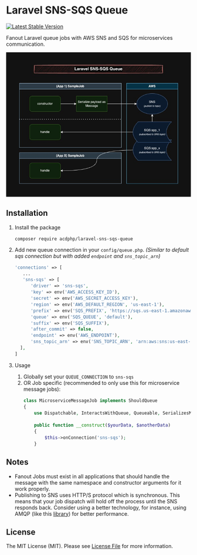 # Laravel SNS-SQS Queue
[![Latest Stable Version](https://poser.pugx.org/acdphp/laravel-sns-sqs-queue/v)](https://packagist.org/packages/acdphp/laravel-sns-sqs-queue)

Fanout Laravel queue jobs with AWS SNS and SQS for microservices communication.

![workflow](./.docs/workflow.jpg)

## Installation
1. Install the package
    ```shell
    composer require acdphp/laravel-sns-sqs-queue
    ```

2. Add new queue connection in your `config/queue.php`. *(Similar to default sqs connection but with added `endpoint` and `sns_topic_arn`)*
   ```php
   'connections' => [
      ...
      'sns-sqs' => [
         'driver' => 'sns-sqs',
         'key' => env('AWS_ACCESS_KEY_ID'),
         'secret' => env('AWS_SECRET_ACCESS_KEY'),
         'region' => env('AWS_DEFAULT_REGION', 'us-east-1'),
         'prefix' => env('SQS_PREFIX', 'https://sqs.us-east-1.amazonaws.com/your-account-id'),
         'queue' => env('SQS_QUEUE', 'default'),
         'suffix' => env('SQS_SUFFIX'),
         'after_commit' => false,
         'endpoint' => env('AWS_ENDPOINT'),
         'sns_topic_arn' => env('SNS_TOPIC_ARN', 'arn:aws:sns:us-east-1:your-account-id:topic'),
     ],
   ]
   ```
   
3. Usage 
   1. Globally set your `QUEUE_CONNECTION` to `sns-sqs` 
   2. OR Job specific (recommended to only use this for microservice message jobs):
       ```php
       class MicroserviceMessageJob implements ShouldQueue
       {
           use Dispatchable, InteractsWithQueue, Queueable, SerializesModels;

           public function __construct($yourData, $anotherData)
           {
               $this->onConnection('sns-sqs');
           }
      ```

## Notes
- Fanout Jobs must exist in all applications that should handle the message with the same namespace and constructor arguments for it work properly.
- Publishing to SNS uses HTTP/S protocol which is synchronous. This means that your job dispatch will hold off the process until the SNS responds back. Consider using a better technology, for instance, using AMQP (like this [library](https://github.com/vyuldashev/laravel-queue-rabbitmq)) for better performance.

## License
The MIT License (MIT). Please see [License File](LICENSE) for more information.
